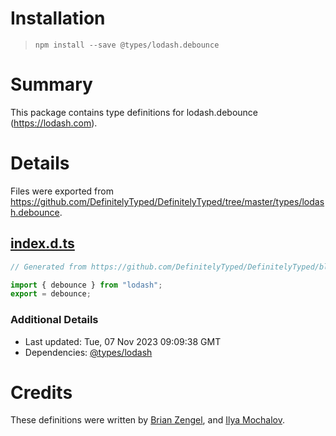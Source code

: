 # Installation

> `npm install --save @types/lodash.debounce`

# Summary

This package contains type definitions for lodash.debounce (https://lodash.com).

# Details

Files were exported from https://github.com/DefinitelyTyped/DefinitelyTyped/tree/master/types/lodash.debounce.

## [index.d.ts](https://github.com/DefinitelyTyped/DefinitelyTyped/tree/master/types/lodash.debounce/index.d.ts)

```ts
// Generated from https://github.com/DefinitelyTyped/DefinitelyTyped/blob/master/types/lodash/scripts/generate-modules.ts

import { debounce } from "lodash";
export = debounce;
```

### Additional Details

- Last updated: Tue, 07 Nov 2023 09:09:38 GMT
- Dependencies: [@types/lodash](https://npmjs.com/package/@types/lodash)

# Credits

These definitions were written by [Brian Zengel](https://github.com/bczengel), and [Ilya Mochalov](https://github.com/chrootsu).
